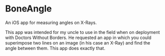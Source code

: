 # BoneAngle
An iOS app for measuring angles on X-Rays.

This app was intended for my uncle to use in the field when on deployment with Doctors Without Borders. He requested an app in which you could superimpose two lines on an image (in his case an X-Ray) and find the angle between them. This app does exactly that.

